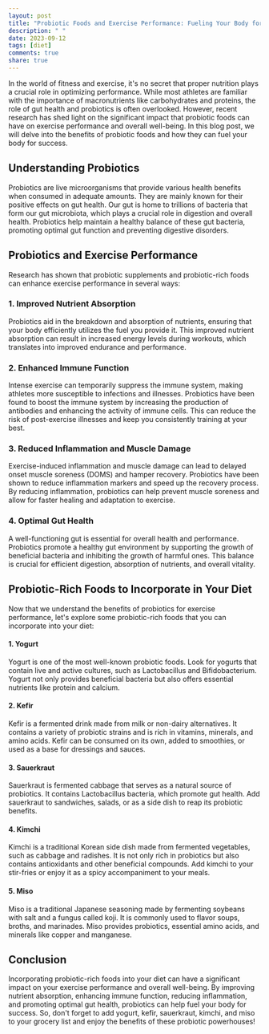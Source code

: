 ```yaml
---
layout: post
title: "Probiotic Foods and Exercise Performance: Fueling Your Body for Success"
description: " "
date: 2023-09-12
tags: [diet]
comments: true
share: true
---
```


In the world of fitness and exercise, it's no secret that proper nutrition plays a crucial role in optimizing performance. While most athletes are familiar with the importance of macronutrients like carbohydrates and proteins, the role of gut health and probiotics is often overlooked. However, recent research has shed light on the significant impact that probiotic foods can have on exercise performance and overall well-being. In this blog post, we will delve into the benefits of probiotic foods and how they can fuel your body for success.

## Understanding Probiotics

Probiotics are live microorganisms that provide various health benefits when consumed in adequate amounts. They are mainly known for their positive effects on gut health. Our gut is home to trillions of bacteria that form our gut microbiota, which plays a crucial role in digestion and overall health. Probiotics help maintain a healthy balance of these gut bacteria, promoting optimal gut function and preventing digestive disorders.

## Probiotics and Exercise Performance

Research has shown that probiotic supplements and probiotic-rich foods can enhance exercise performance in several ways:

### 1. Improved Nutrient Absorption

Probiotics aid in the breakdown and absorption of nutrients, ensuring that your body efficiently utilizes the fuel you provide it. This improved nutrient absorption can result in increased energy levels during workouts, which translates into improved endurance and performance.

### 2. Enhanced Immune Function

Intense exercise can temporarily suppress the immune system, making athletes more susceptible to infections and illnesses. Probiotics have been found to boost the immune system by increasing the production of antibodies and enhancing the activity of immune cells. This can reduce the risk of post-exercise illnesses and keep you consistently training at your best.

### 3. Reduced Inflammation and Muscle Damage

Exercise-induced inflammation and muscle damage can lead to delayed onset muscle soreness (DOMS) and hamper recovery. Probiotics have been shown to reduce inflammation markers and speed up the recovery process. By reducing inflammation, probiotics can help prevent muscle soreness and allow for faster healing and adaptation to exercise.

### 4. Optimal Gut Health

A well-functioning gut is essential for overall health and performance. Probiotics promote a healthy gut environment by supporting the growth of beneficial bacteria and inhibiting the growth of harmful ones. This balance is crucial for efficient digestion, absorption of nutrients, and overall vitality.

## Probiotic-Rich Foods to Incorporate in Your Diet

Now that we understand the benefits of probiotics for exercise performance, let's explore some probiotic-rich foods that you can incorporate into your diet:

#### 1. Yogurt

Yogurt is one of the most well-known probiotic foods. Look for yogurts that contain live and active cultures, such as Lactobacillus and Bifidobacterium. Yogurt not only provides beneficial bacteria but also offers essential nutrients like protein and calcium.

#### 2. Kefir

Kefir is a fermented drink made from milk or non-dairy alternatives. It contains a variety of probiotic strains and is rich in vitamins, minerals, and amino acids. Kefir can be consumed on its own, added to smoothies, or used as a base for dressings and sauces.

#### 3. Sauerkraut

Sauerkraut is fermented cabbage that serves as a natural source of probiotics. It contains Lactobacillus bacteria, which promote gut health. Add sauerkraut to sandwiches, salads, or as a side dish to reap its probiotic benefits.

#### 4. Kimchi

Kimchi is a traditional Korean side dish made from fermented vegetables, such as cabbage and radishes. It is not only rich in probiotics but also contains antioxidants and other beneficial compounds. Add kimchi to your stir-fries or enjoy it as a spicy accompaniment to your meals.

#### 5. Miso

Miso is a traditional Japanese seasoning made by fermenting soybeans with salt and a fungus called koji. It is commonly used to flavor soups, broths, and marinades. Miso provides probiotics, essential amino acids, and minerals like copper and manganese.

## Conclusion

Incorporating probiotic-rich foods into your diet can have a significant impact on your exercise performance and overall well-being. By improving nutrient absorption, enhancing immune function, reducing inflammation, and promoting optimal gut health, probiotics can help fuel your body for success. So, don't forget to add yogurt, kefir, sauerkraut, kimchi, and miso to your grocery list and enjoy the benefits of these probiotic powerhouses!